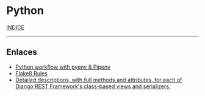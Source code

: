 # Python

[INDICE](https://github.com/hackademymx/hackademy-docu/blob/main/README.md)

------
## Enlaces

* [Python workflow with pyenv & Pipenv](https://www.openitsinaloa.com/python-workflow/)
* [Flake8 Rules](https://www.flake8rules.com/)
* [Detailed descriptions, with full methods and attributes, for each of Django REST Framework's class-based views and serializers.](https://www.cdrf.co/)
